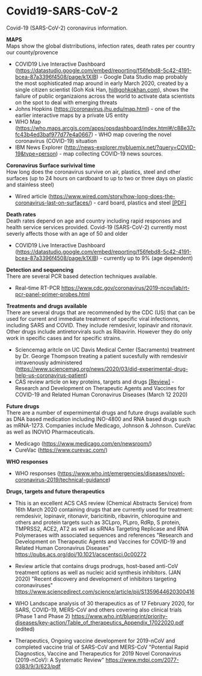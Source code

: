 # Covid19-SARS-CoV-2
Covid-19 (SARS-CoV-2) coronavirus information.

<B>MAPS</B>  
Maps show the global distrributions, infection rates, death rates per country our county/provence
* COVID19 Live Interactive Dashboard (https://datastudio.google.com/embed/reporting/f56febd8-5c42-4191-bcea-87a3396f4508/page/k1XIB) - Google Data Studio map probably the most sophisticated map around in early March 2020, created by a single citizen scientist (Goh Kok Han, hi@gohkokhan.com), shows the failure of public organizaions across the world to activate data scientists on the spot to deal with emerging threats
* Johns Hopkins (https://coronavirus.jhu.edu/map.html) - one of the earlier interactive maps by a private US entity
* WHO Map (https://who.maps.arcgis.com/apps/opsdashboard/index.html#/c88e37cfc43b4ed3baf977d77e4a0667) - WHO map covering the novel coronavirus (COVID-19) situation
* IBM News Explorer (http://news-explorer.mybluemix.net/?query=COVID-19&type=person) - map collecting COVID-19 news sources.

<B>Coronavirus Surface surivival time</B>  
How long does the coronavirus survive on air, plastics, steel and other surfaces (up to 24 hours on cardboard to up to two or three days on plastic and stainless steel)
*  Wired article (https://www.wired.com/story/how-long-does-the-coronavirus-last-on-surfaces/) - card board, plastics and steel [[PDF]](https://www.medrxiv.org/content/10.1101/2020.03.09.20033217v1.full.pdf)

<B>Death rates</B>  
Death rates depend on age and country including rapid responses and health service services provided. Covid-19 (SARS-CoV-2) currently most severly affects those with an age of 50 and older

* COVID19 Live Interactive Dashboard (https://datastudio.google.com/embed/reporting/f56febd8-5c42-4191-bcea-87a3396f4508/page/k1XIB)  - currently up to 9% (age dependent)

<B>Detection and sequencing </B>  
There are several PCR based detection techniques available. 
* Real-time RT-PCR https://www.cdc.gov/coronavirus/2019-ncov/lab/rt-pcr-panel-primer-probes.html

<B>Treatments and drugs available</B>  
There are several drugs that are recommended by the CDC (US) that can be used for current and immediate treatment of specific viral infectionns,  including SARS and COVID. They include remdesivir, lopinavir and ritonavir. Other drugs include antiretorvirals such as Ribavirin. However they do only work in specific cases and  for specific strains.

* Sciencemag aritcle on UC Davis Medical Center (Sacramento) treatment by Dr. George Thompson treating a patient sucesfully with  remdesivir intravenously administered (https://www.sciencemag.org/news/2020/03/did-experimental-drug-help-us-coronavirus-patient)  
* CAS review article on key proteins, targets and drugs [[Review]](https://pubs.acs.org/doi/pdf/10.1021/acscentsci.0c00272) - Research and Development on Therapeutic Agents and Vaccines for COVID-19 and Related Human Coronavirus Diseases (March 12 2020)

<B>Future drugs</B>  
There are a number of expermimental drugs and future drugs available such as DNA based medication including INO-4800 and RNA based drugs such as mRNA-1273. Companies include Medicago, Johnson & Johnson. CureVac as well as INOVIO Pharmaceuticals.

* Medicago (https://www.medicago.com/en/newsroom/)
* CureVac (https://www.curevac.com/)

<B>WHO responses</B> 
* WHO responses (https://www.who.int/emergencies/diseases/novel-coronavirus-2019/technical-guidance)

<B>Drugs, targets and future therapeutics</B>
* This is an excellent ACS CAS review (Chemical Abstracts Service) from 16th March 2020 containing drugs that are currently used for treatment: remdesivir, lopinavir, ritonavir, baricitinib, ribavirin, chloroquine and others and protein targets such as 3CLpro, PLpro, RdRp, S protein, TMPRSS2, ACE2, AT2 as well as siRNAs Targeting Replicase and RNA Polymerases with associated sequences and references "Research and Development on Therapeutic Agents and Vaccines for COVID-19 and Related Human Coronavirus Diseases"   https://pubs.acs.org/doi/10.1021/acscentsci.0c00272 

* Review article that contains drugs prodrugs, host-based anti-CoV treatment options as well as nucleic acid synthesis inhibitors. (JAN 2020) "Recent discovery and development of inhibitors targeting coronaviruses" https://www.sciencedirect.com/science/article/pii/S1359644620300416 

* WHO Landscape analysis of 30 therapeutics as of 17 February 2020, for SARS, COVID-19, MERS-CoV and others covering also clinical trials (Phase 1 and Phase 2)
https://www.who.int/blueprint/priority-diseases/key-action/Table_of_therapeutics_Appendix_17022020.pdf (edited) 

* Therapeutics, Ongoing vaccine development for 2019-nCoV and completed vaccine trial of SARS-CoV and MERS-CoV
"Potential Rapid Diagnostics, Vaccine and Therapeutics for 2019 Novel Coronavirus (2019-nCoV): A Systematic Review"
https://www.mdpi.com/2077-0383/9/3/623/pdf
